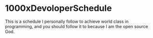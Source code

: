 # 1000xDevoloperSchedule
This is a schedule I personally follow to achieve world class in programming, and you should follow it to because I am the open source God.
